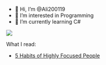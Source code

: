 - 👋 Hi, I’m @Ali200119
- 👀 I’m interested in Programming
- 🌱 I’m currently learning C#


<img src="https://github-readme-stats.vercel.app/api?username=Ali200119_icons=true&title_color=ffffff&icon_color=0000ff&text_color=ffffff&bg_color=151515">

What I read:

- [5 Habits of Highly Focused People](https://nickwignall.medium.com/5-habits-of-highly-focused-people-7bf10d3a7dad)
